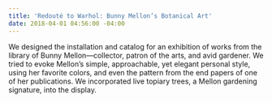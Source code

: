 ```yaml
---
title: 'Redouté to Warhol: Bunny Mellon’s Botanical Art'
date: 2018-04-01 04:56:00 -04:00
---
```


We designed the installation and catalog for an exhibition of works from the library of Bunny Mellon—collector, patron of the arts, and avid gardener. We tried to evoke Mellon’s simple, approachable, yet elegant personal style, using her favorite colors, and even the pattern from the end papers of one of her publications. We incorporated live topiary trees, a Mellon gardening signature, into the display.
